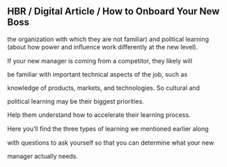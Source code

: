 ## HBR / Digital Article / How to Onboard Your New Boss

the organization with which they are not familiar) and political learning (about how power and inﬂuence work diﬀerently at the new level).

If your new manager is coming from a competitor, they likely will

be familiar with important technical aspects of the job, such as

knowledge of products, markets, and technologies. So cultural and

political learning may be their biggest priorities.

Help them understand how to accelerate their learning process.

Here you’ll ﬁnd the three types of learning we mentioned earlier along

with questions to ask yourself so that you can determine what your new

manager actually needs.
